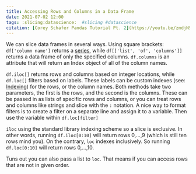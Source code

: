 ```yaml
---
title: Accessing Rows and Columns in a Data Frame
date: 2021-07-02 12:00
tags: :slicing:datascience:  #slicing #datascience
citation: [Corey Schafer Pandas Tutorial Pt. 2](https://youtu.be/zmdjNSmRXF4) [Kaggle Pandas tutorial](https://www.kaggle.com/russellhelmstedter/exercise-indexing-selecting-assigning/edit)
---
```

We can slice data frames in several ways. Using square brackets: `df['column name']` returns a [series](202107021207.md), while `df[['list', 'of', 'columns']]` returns a data frame of only the specified columns. `df.columns` is an attribute that will return an Index object of all of the column names.

`df.iloc[]` returns rows and columns based on integer locations, while `df.loc[]` filters based on labels. These labels can be custom indexes (see: [Indexing](202107021325.md)) for the rows, or the column names. Both methods take two parameters, the first is the rows, and the second is the columns. These can be passed in as lists of specific rows and columns, or you can treat rows and columns like strings and slice with the `:` notation. A nice way to format filters is to create a filter on a separate line and assign it to a variable. Then use the variable within `df.loc[filter]`

`iloc` using the standard library indexing scheme so a slice is exclusive. In other words, running `df.iloc[0:10]` will return rows 0,...,9 (which is still ten rows mind you). On the contrary, `loc` indexes inclusively. So running `df.loc[0:10]` will return rows 0,...,10.

Tuns out you can also pass a list to `loc`. That means if you can access rows that are not in given order.
